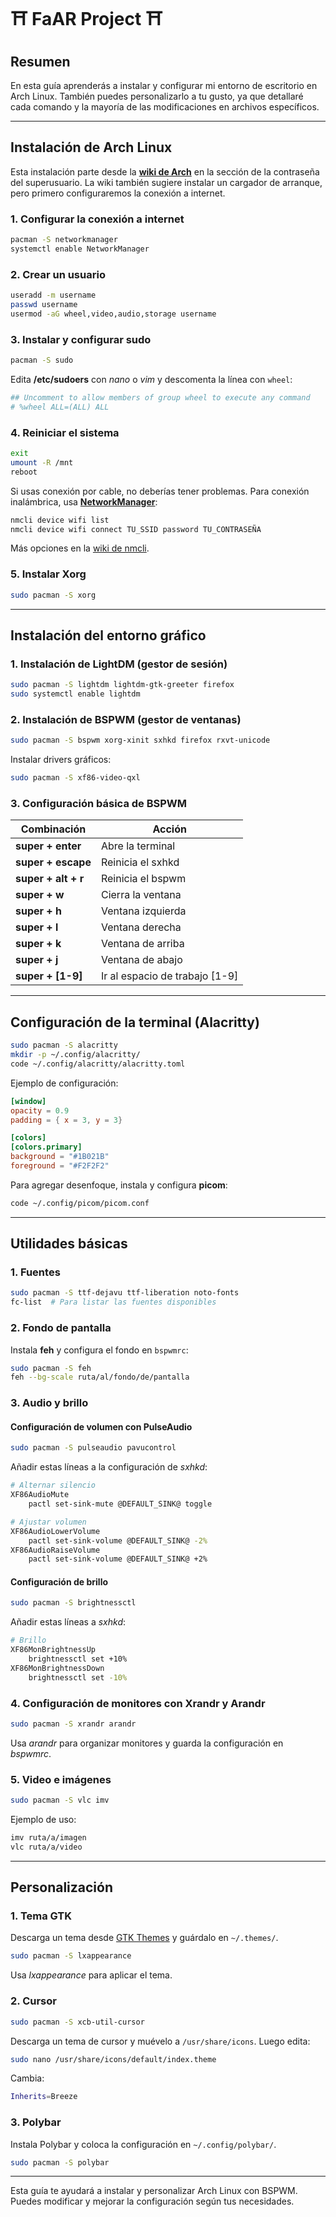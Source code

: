 # ⛩️ FaAR Project ⛩️

## Resumen

En esta guía aprenderás a instalar y configurar mi entorno de escritorio en Arch Linux. También puedes personalizarlo a tu gusto, ya que detallaré cada comando y la mayoría de las modificaciones en archivos específicos.

---

## Instalación de Arch Linux

Esta instalación parte desde la **[wiki de Arch](https://wiki.archlinux.org/index.php/Installation_guide)** en la sección de la contraseña del superusuario. La wiki también sugiere instalar un cargador de arranque, pero primero configuraremos la conexión a internet.

### 1. Configurar la conexión a internet
```bash
pacman -S networkmanager
systemctl enable NetworkManager
```

### 2. Crear un usuario
```bash
useradd -m username
passwd username
usermod -aG wheel,video,audio,storage username
```

### 3. Instalar y configurar sudo
```bash
pacman -S sudo
```
Edita **/etc/sudoers** con *nano* o *vim* y descomenta la línea con `wheel`:
```bash
## Uncomment to allow members of group wheel to execute any command
# %wheel ALL=(ALL) ALL
```

### 4. Reiniciar el sistema
```bash
exit
umount -R /mnt
reboot
```

Si usas conexión por cable, no deberías tener problemas. Para conexión inalámbrica, usa **[NetworkManager](https://wiki.archlinux.org/index.php/NetworkManager)**:
```bash
nmcli device wifi list
nmcli device wifi connect TU_SSID password TU_CONTRASEÑA
```
Más opciones en la [wiki de nmcli](https://wiki.archlinux.org/index.php/NetworkManager#nmcli_examples).

### 5. Instalar Xorg
```bash
sudo pacman -S xorg
```

---

## Instalación del entorno gráfico

### 1. Instalación de LightDM (gestor de sesión)
```bash
sudo pacman -S lightdm lightdm-gtk-greeter firefox
sudo systemctl enable lightdm
```

### 2. Instalación de BSPWM (gestor de ventanas)
```bash
sudo pacman -S bspwm xorg-xinit sxhkd firefox rxvt-unicode
```

Instalar drivers gráficos:
```bash
sudo pacman -S xf86-video-qxl
```

### 3. Configuración básica de BSPWM

| Combinación              | Acción                              |
|-------------------------|-----------------------------------|
| **super + enter**        | Abre la terminal                    |
| **super + escape**       | Reinicia el sxhkd                   |
| **super + alt + r**      | Reinicia el bspwm                   |
| **super + w**            | Cierra la ventana                   |
| **super + h**            | Ventana izquierda                   |
| **super + l**            | Ventana derecha                     |
| **super + k**            | Ventana de arriba                   |
| **super + j**            | Ventana de abajo                    |
| **super + [1-9]**        | Ir al espacio de trabajo [1-9]      |

---

## Configuración de la terminal (Alacritty)
```bash
sudo pacman -S alacritty
mkdir -p ~/.config/alacritty/
code ~/.config/alacritty/alacritty.toml
```
Ejemplo de configuración:
```toml
[window]
opacity = 0.9
padding = { x = 3, y = 3}

[colors]
[colors.primary]
background = "#1B021B"
foreground = "#F2F2F2"
```
Para agregar desenfoque, instala y configura **picom**:
```bash
code ~/.config/picom/picom.conf
```

---

## Utilidades básicas

### 1. Fuentes
```bash
sudo pacman -S ttf-dejavu ttf-liberation noto-fonts
fc-list  # Para listar las fuentes disponibles
```

### 2. Fondo de pantalla
Instala **feh** y configura el fondo en `bspwmrc`:
```bash
sudo pacman -S feh
feh --bg-scale ruta/al/fondo/de/pantalla
```

### 3. Audio y brillo
#### Configuración de volumen con PulseAudio
```bash
sudo pacman -S pulseaudio pavucontrol
```
Añadir estas líneas a la configuración de *sxhkd*:
```bash
# Alternar silencio
XF86AudioMute
    pactl set-sink-mute @DEFAULT_SINK@ toggle

# Ajustar volumen
XF86AudioLowerVolume
    pactl set-sink-volume @DEFAULT_SINK@ -2%
XF86AudioRaiseVolume
    pactl set-sink-volume @DEFAULT_SINK@ +2%
```
#### Configuración de brillo
```bash
sudo pacman -S brightnessctl
```
Añadir estas líneas a *sxhkd*:
```bash
# Brillo
XF86MonBrightnessUp
    brightnessctl set +10%
XF86MonBrightnessDown
    brightnessctl set -10%
```

### 4. Configuración de monitores con Xrandr y Arandr
```bash
sudo pacman -S xrandr arandr
```
Usa *arandr* para organizar monitores y guarda la configuración en *bspwmrc*.

### 5. Video e imágenes
```bash
sudo pacman -S vlc imv
```
Ejemplo de uso:
```bash
imv ruta/a/imagen
vlc ruta/a/video
```

---

## Personalización

### 1. Tema GTK
Descarga un tema desde [GTK Themes](https://www.gnome-look.org/browse?cat=135) y guárdalo en `~/.themes/`.
```bash
sudo pacman -S lxappearance
```
Usa *lxappearance* para aplicar el tema.

### 2. Cursor
```bash
sudo pacman -S xcb-util-cursor
```
Descarga un tema de cursor y muévelo a `/usr/share/icons`. Luego edita:
```bash
sudo nano /usr/share/icons/default/index.theme
```
Cambia:
```bash
Inherits=Breeze
```

### 3. Polybar
Instala Polybar y coloca la configuración en `~/.config/polybar/`.
```bash
sudo pacman -S polybar
```

---

Esta guía te ayudará a instalar y personalizar Arch Linux con BSPWM. Puedes modificar y mejorar la configuración según tus necesidades.







